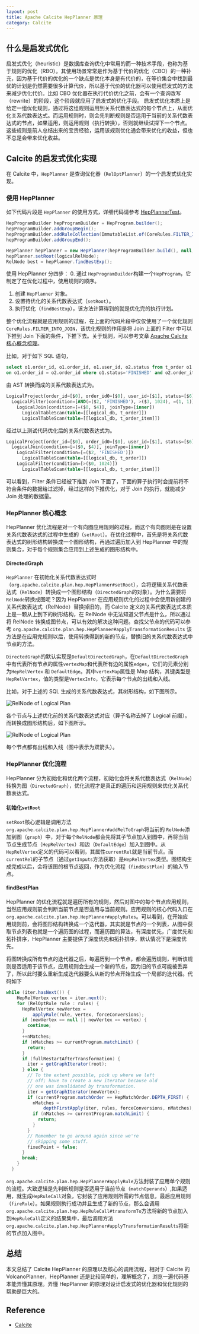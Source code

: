 ```yaml
---
layout: post
title: Apache Calcite HepPlanner 原理
category: Calcite
---
```


## 什么是启发式优化

启发式优化（heuristic）是数据库查询优化中常用的而一种技术手段，也称为基于规则的优化（RBO）。其使用场景常常是作为基于代价的优化（CBO）的一种补充，因为基于代价的优化的一个缺点是优化本身是有代价的，在等价集合中找到最优的计划是仍然需要很多计算代价，所以基于代价的优化器可以使用启发式的方法来减少优化代价。比如 CBO 优化器在执行代价优化之前，会有一个查询改写（rewrite）的阶段，这个阶段就应用了启发式的优化手段。
启发式优化本质上是给定一组优化规则，通过将这组规则运用到关系代数表达式的每个节点上，从而优化关系代数表达式。而运用规则时，则会先判断规则是否适用于当前的关系代数表达式的节点，如果适用，则运用规则（执行转换），否则就继续试探下一个节点。这些规则是前人总结出来的宝贵经验，运用该规则优化通会带来优化的收益，但也不总是会带来优化收益。


## Calcite 的启发式优化实现

在 Calcite 中，`HepPlanner` 是查询优化器（`RelOptPlanner`）的一个启发式优化实现。

### 使用 HepPlanner

如下代码片段是 `HepPlanner` 的使用方式，详细代码请参考 [HepPlannerTest](https://github.com/guimingyue/shardingsphere/blob/optimizer-demo/shardingsphere-infra/shardingsphere-infra-optimizer/src/test/java/org/apache/shardingsphere/infra/optimizer/planner/HepPlannerTest.java)。

```java
HepProgramBuilder hepProgramBuilder = HepProgram.builder();
hepProgramBuilder.addGroupBegin();
hepProgramBuilder.addRuleCollection(ImmutableList.of(CoreRules.FILTER_INTO_JOIN));
hepProgramBuilder.addGroupEnd();

HepPlanner hepPlanner = new HepPlanner(hepProgramBuilder.build(), null, true, null, RelOptCostImpl.FACTORY);
hepPlanner.setRoot(logicalRelNode);
RelNode best = hepPlanner.findBestExp();

```
使用 HepPlanner 分四步：
0. 通过 `HepProgramBuilder`构建一个`HepProgram`，它制定了在优化过程中，使用规则的顺序。
1. 创建 `HepPlanner` 对象。
2. 设置待优化的关系代数表达式（`setRoot`）。
3. 执行优化（`findBestExp`），该方法计算得到的就是优化完的执行计划。

整个优化流程就是应用规则的过程，在上面的代码片段中仅仅使用了一个优化规则 `CoreRules.FILTER_INTO_JOIN`，该优化规则的作用是将 Join 上面的 Filter 中可以下推到 Join 下面的条件，下推下去。关于规则，可以参考文章 [Apache Calcite 核心概念梳理](http://guimy.me/other/2021/01/02/introduction-to-apache-calcite.html#reloptrule-和-reloptplanner)。

比如，对于如下 SQL 语句，

```sql
select o1.order_id, o1.order_id, o1.user_id, o2.status from t_order o1 join t_order_item o2 
on o1.order_id = o2.order_id where o1.status='FINISHED' and o2.order_item_id > 1024 and 1=1
```

由 AST 转换而成的关系代数表达式为。

```sql
LogicalProject(order_id=[$0], order_id0=[$0], user_id=[$1], status=[$6])
  LogicalFilter(condition=[AND(=($2, 'FINISHED'), >($3, 1024), =(1, 1))])
    LogicalJoin(condition=[=($0, $4)], joinType=[inner])
      LogicalTableScan(table=[[logical_db, t_order]])
      LogicalTableScan(table=[[logical_db, t_order_item]])
```

经过以上测试代码优化后的关系代数表达式为。

```sql
LogicalProject(order_id=[$0], order_id0=[$0], user_id=[$1], status=[$6])
  LogicalJoin(condition=[=($0, $4)], joinType=[inner])
    LogicalFilter(condition=[=($2, 'FINISHED')])
      LogicalTableScan(table=[[logical_db, t_order]])
    LogicalFilter(condition=[>($0, 1024)])
      LogicalTableScan(table=[[logical_db, t_order_item]])

```

可以看到，Filter 条件已经被下推到 Join 下面了，下面的算子执行时会提前将不符合条件的数据给过滤掉，经过这样的下推优化，对于 Join 的执行，就能减少 Join 处理的数据量。

### HepPlanner 核心概念

HepPlanner 优化流程是对一个有向图应用规则的过程，而这个有向图则是在设置关系代数表达式的过程中生成的（`setRoot`）。在优化过程中，首先是将关系代数表达式的树形结构转换成一个图形结构，再通过遍历加入到 HepPlanner 中的规则集合，对于每个规则集合应用到上述生成的图形结构中。

#### DirectedGraph

`HepPlanner` 在初始化关系代数表达式时（`org.apache.calcite.plan.hep.HepPlanner#setRoot`），会将逻辑关系代数表达式（`RelNode`）转换成一个图形结构（`DirectedGraph`的对象）。为什么需要将`RelNode`转换成图呢？因为 HepPlanner 在应用规则优化的过程中会使用新创建的关系代数表达式（RelNode）替换掉旧的，而 Calcite 定义的关系代数表达式本质上是一颗从上到下的树形结构，在 RelNode 中无法知道父节点是什么，所以通过将 RelNode 转换成图节点，可以有效的解决这种问题。查找父节点的代码可以参考 `org.apache.calcite.plan.hep.HepPlanner#applyTransformationResults` 该方法是在应用完规则以后，使用转换得到的新的节点，替换旧的关系代数表达式中节点的方法。

`DirectedGraph`的默认实现是`DefaultDirectedGraph`，在`DefaultDirectedGraph`中有代表所有节点的属性`vertexMap`和代表所有边的属性`edges`，它们的元素分别为`HepRelVertex` 和 `DefaultEdge`。其中`vertexMap`属性是 Map 结构，其键类型是`HepRelVertex`，值的类型是`VertexInfo`，它表示每个节点的出线和入线。

比如，对于上述的 SQL 生成的关系代数表达式，其树形结构，如下图所示。

![RelNode of Logical Plan](/images/hep_intro/algebra-rel-pre-optimize.png)

各个节点与上述优化前的关系代数表达式对应（算子名称去掉了 Logical 前缀）。而转换成图形结构后，如下图所示。

![RelNode of Logical Plan](/images/hep_intro/algebra_hep_vertex.png)

每个节点都有出线和入线（图中表示为双箭头）。


### HepPlanner 优化流程

HepPlanner 分为初始化和优化两个流程，初始化会将关系代数表达式（`RelNode`）转换为图（`DirectedGraph`），优化流程才是真正的遍历和运用规则来优化关系代数表达式。

#### 初始化`setRoot`

`setRoot`核心逻辑是调用方法`org.apache.calcite.plan.hep.HepPlanner#addRelToGraph`将当前的 `RelNode`添加到图（`graph`）中，对于每个`RelNode`都会先将其子节点加入到图中，再将当前节点生成节点（`HepRelVertex`）和边（`DefaultEdge`）加入到图中。从`HepRelVertex`定义的代码可以看到，其属性`currentRel`就是当前节点。而`currentRel`的子节点（通过`getInputs`方法获取）是`HepRelVertex`类型。图结构生成完成以后，会将该图的根节点返回，作为优化流程（`findBestPlan`）的输入节点。


#### findBestPlan

HepPlanner 的优化流程就是遍历所有的规则，然后对图中的每个节点应用规则，当然应用规则前会判断当前节点是否适用与当前规则。应用规则的核心代码入口在`org.apache.calcite.plan.hep.HepPlanner#applyRules`。可以看到，在开始应用规则前，会将图形结构转换成一个迭代器，其实就是节点的一个列表，从图中获取节点列表也就是一个遍历图的过程，而遍历图的算法，有深度优先，广度优先和拓扑排序，HepPlanner 主要提供了深度优先和拓扑排序，默认情况下是深度优先。

将图转换成所有节点的迭代器之后，每遍历到一个节点，都会遍历规则，判断该规则是否适用于该节点，应用规则会生成一个新的节点，因为旧的节点可能被丢弃了，所以此时要么重新生成迭代器要么从新的节点开始生成一个局部的迭代器。代码如下

```java
while (iter.hasNext()) {
    HepRelVertex vertex = iter.next();
    for (RelOptRule rule : rules) {
      HepRelVertex newVertex =
          applyRule(rule, vertex, forceConversions);
      if (newVertex == null || newVertex == vertex) {
        continue;
      }
      ++nMatches;
      if (nMatches >= currentProgram.matchLimit) {
        return;
      }
      if (fullRestartAfterTransformation) {
        iter = getGraphIterator(root);
      } else {
        // To the extent possible, pick up where we left
        // off; have to create a new iterator because old
        // one was invalidated by transformation.
        iter = getGraphIterator(newVertex);
        if (currentProgram.matchOrder == HepMatchOrder.DEPTH_FIRST) {
          nMatches =
              depthFirstApply(iter, rules, forceConversions, nMatches);
          if (nMatches >= currentProgram.matchLimit) {
            return;
          }
        }
        // Remember to go around again since we're
        // skipping some stuff.
        fixedPoint = false;
      }
      break;
    }
  }
```

`org.apache.calcite.plan.hep.HepPlanner#applyRule`方法封装了应用单个规则的流程。大致逻辑是先判断规则是否适用于当前节点（`matchOperands`）,如果适用，就生成`HepRuleCall`对象，它封装了应用规则所需的节点信息，最后应用规则（`fireRule`）。如果规则执行成功并且生成了新的节点，那么会调用`org.apache.calcite.plan.hep.HepRuleCall#transformTo`方法将新的节点加入到`HepRuleCall`定义的结果集中，最后调用方法`org.apache.calcite.plan.hep.HepPlanner#applyTransformationResults`将新的节点加入图中。


## 总结

本文总结了 Calcite HepPlanner 的原理以及核心的调用流程，相对于 Calcite 的 VolcanoPlanner，HepPlanner 还是比较简单的，理解概念了，浏览一遍代码基本能弄懂其原理。弄懂 HepPlanner 的原理对设计启发式的优化器和优化规则的帮助是巨大的。

## Reference 

* [Calcite](http://calcite.apache.org/)
